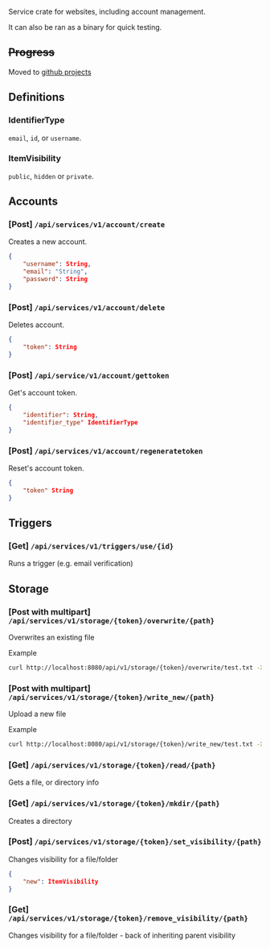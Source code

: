 Service crate for websites, including account management.

It can also be ran as a binary for quick testing.

## ~~Progress~~

Moved to [github projects](https://github.com/orgs/GoodMorning-Network/projects/1)

## Definitions

### IdentifierType

`email`, `id`, or `username`.

### ItemVisibility

`public`, `hidden` or `private`.

## Accounts

### [Post] `/api/services/v1/account/create`

Creates a new account.

```json
{
	"username": String,
	"email": "String",
	"password": String
}
```

### [Post] `/api/services/v1/account/delete`

Deletes account.

```json
{
	"token": String
}
```

### [Post] `/api/service/v1/account/gettoken`

Get's account token.

```json
{
	"identifier": String,
	"identifier_type" IdentifierType
}
```

### [Post] `/api/services/v1/account/regeneratetoken`

Reset's account token.

```json
{
	"token" String
}
```

## Triggers

### [Get] `/api/services/v1/triggers/use/{id}`

Runs a trigger (e.g. email verification)

## Storage

### [Post with multipart] `/api/services/v1/storage/{token}/overwrite/{path}`

Overwrites an existing file

Example

```sh
curl http://localhost:8080/api/v1/storage/{token}/overwrite/test.txt -X POST -F 'file=@Cargo.toml'
```

### [Post with multipart] `/api/services/v1/storage/{token}/write_new/{path}`

Upload a new file

Example

```sh
curl http://localhost:8080/api/v1/storage/{token}/write_new/test.txt -X POST -F 'file=@Cargo.toml'
```

### [Get] `/api/services/v1/storage/{token}/read/{path}`

Gets a file, or directory info

### [Get] `/api/services/v1/storage/{token}/mkdir/{path}`

Creates a directory

### [Post] `/api/services/v1/storage/{token}/set_visibility/{path}`

Changes visibility for a file/folder

```json
{
    "new": ItemVisibility
}
```

### [Get] `/api/services/v1/storage/{token}/remove_visibility/{path}`

Changes visibility for a file/folder - back of inheriting parent visibility
